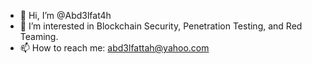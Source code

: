 - 👋 Hi, I’m @Abd3lfat4h
- 👀 I’m interested in Blockchain Security, Penetration Testing, and Red Teaming.
- 📫 How to reach me: abd3lfattah@yahoo.com
